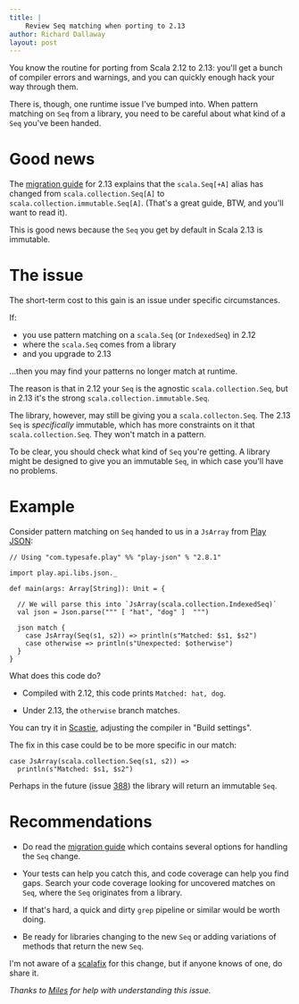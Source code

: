 ```yaml
---
title: |
    Review Seq matching when porting to 2.13
author: Richard Dallaway
layout: post
---
```


You know the routine for porting from Scala 2.12 to 2.13: you'll get a bunch of compiler errors and warnings, and you can quickly enough hack your way through them.

There is, though, one runtime issue I've bumped into. When pattern matching on `Seq` from a library, you need to be careful about what kind of a `Seq` you've been handed.

<!-- break -->

# Good news

The [migration guide] for 2.13 explains that the `scala.Seq[+A]` alias has changed from `scala.collection.Seq[A]` to `scala.collection.immutable.Seq[A]`. (That's a great guide, BTW, and you'll want to read it).

This is good news because the `Seq` you get by default in Scala 2.13 is immutable.

# The issue

The short-term cost to this gain is an issue under specific circumstances. 

If:

- you use pattern matching on a `scala.Seq` (or `IndexedSeq`) in 2.12
- where the `scala.Seq` comes from a library
- and you upgrade to 2.13

...then you may find your patterns no longer match at runtime.

The reason is that in 2.12 your `Seq` is the agnostic `scala.collection.Seq`,
but in 2.13 it's the strong `scala.collection.immutable.Seq`. 

The library, however, may still be giving you a `scala.collecton.Seq`.
The 2.13 `Seq` is _specifically_ immutable, which has more constraints on it that `scala.collection.Seq`.
They won't match in a pattern.

To be clear, you should check what kind of `Seq` you're getting.
A library might be designed to give you an immutable `Seq`, 
in which case you'll have no problems.

# Example

Consider pattern matching on `Seq` handed to us in a `JsArray` from [Play JSON]:

```
// Using "com.typesafe.play" %% "play-json" % "2.8.1"

import play.api.libs.json._

def main(args: Array[String]): Unit = {

  // We will parse this into `JsArray(scala.collection.IndexedSeq)`
  val json = Json.parse(""" [ "hat", "dog" ]  """)

  json match {
    case JsArray(Seq(s1, s2)) => println(s"Matched: $s1, $s2")
    case otherwise => println(s"Unexpected: $otherwise")
  }
}
```

What does this code do? 

- Compiled with 2.12, this code prints `Matched: hat, dog`.

- Under 2.13, the `otherwise` branch matches.

You can try it in [Scastie](https://scastie.scala-lang.org/d6y/zC8ALBU8RZe573GPAxL40w/4), adjusting the compiler in "Build settings".

The fix in this case could be to be more specific in our match:

```
case JsArray(scala.collection.Seq(s1, s2)) =>
  println(s"Matched: $s1, $s2")
```

Perhaps in the future (issue [388]) the library will return an immutable `Seq`.

# Recommendations

- Do read the [migration guide] which contains several options for handling the `Seq` change.

- Your tests can help you catch this, and code coverage can help you find gaps. Search your code coverage looking for uncovered matches on `Seq`, where the `Seq` originates from a library.

- If that's hard, a quick and dirty `grep` pipeline or similar would be worth doing.

- Be ready for libraries changing to the new `Seq` or adding variations of methods that return the new `Seq`.

I'm not aware of a [scalafix] for this change, but if anyone knows of one, do share it.

_Thanks to [Miles] for help with understanding this issue._

[migration guide]: https://docs.scala-lang.org/overviews/core/collections-migration-213.html
[scalafix]: https://scalacenter.github.io/scalafix/
[Play JSON]: https://github.com/playframework/play-json
[388]: https://github.com/playframework/play-json/issues/388
[Miles]: https://twitter.com/milessabin/
